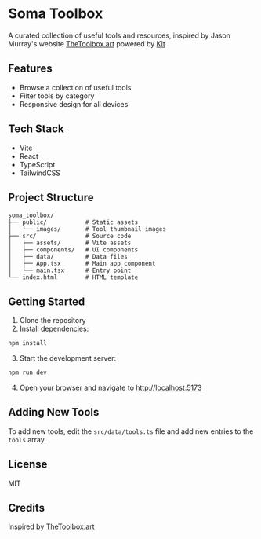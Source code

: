 # Soma Toolbox

A curated collection of useful tools and resources, inspired by Jason Murray's website [TheToolbox.art](https://thetoolbox.art/) powered by [Kit](https://app.kit.com/)

## Features

- Browse a collection of useful tools
- Filter tools by category
- Responsive design for all devices

## Tech Stack

- Vite
- React
- TypeScript
- TailwindCSS

## Project Structure

```
soma_toolbox/
├── public/           # Static assets
│   └── images/       # Tool thumbnail images
├── src/              # Source code
│   ├── assets/       # Vite assets
│   ├── components/   # UI components
│   ├── data/         # Data files
│   ├── App.tsx       # Main app component
│   └── main.tsx      # Entry point
└── index.html        # HTML template
```

## Getting Started

1. Clone the repository
2. Install dependencies:

```bash
npm install
```

3. Start the development server:

```bash
npm run dev
```

4. Open your browser and navigate to <http://localhost:5173>

## Adding New Tools

To add new tools, edit the `src/data/tools.ts` file and add new entries to the `tools` array.

## License

MIT

## Credits

Inspired by [TheToolbox.art](https://thetoolbox.art/)
